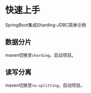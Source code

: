 # 快速上手

SpringBoot集成Sharding-JDBC简单示例

## 数据分片

maven切换至`sharding`，启动项目。

## 读写分离

maven切换至`rw-splitting`，启动项目。
